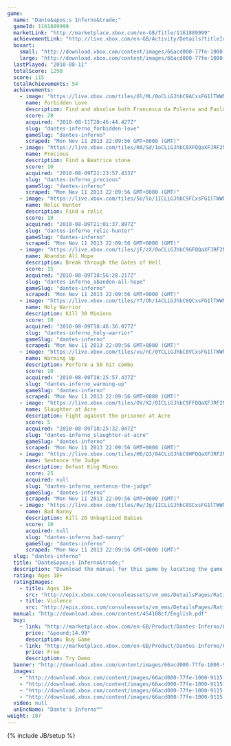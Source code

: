```yaml
---
game: 
  name: "Dante&apos;s Inferno&trade;"
  gameId: 1161889999
  marketLink: "http://marketplace.xbox.com/en-GB/Title/1161889999"
  achievementLink: "http://live.xbox.com/en-GB/Activity/Details?titleId=1161889999"
  boxart: 
    small: "http://download.xbox.com/content/images/66acd000-77fe-1000-9115-d802454108cf/1033/boxartsm.jpg"
    large: "http://download.xbox.com/content/images/66acd000-77fe-1000-9115-d802454108cf/1033/boxartlg.jpg"
  lastPlayed: "2010-08-11"
  totalScore: 1290
  score: 115
  totalAchievements: 54
  achievements: 
    - image: "https://live.xbox.com/tiles/Ol/ML/0oCLiGJhbC9ACxsFG1lTWWNmL2FjaC8wLzE0AAAAAOfn5-0kUyY=.jpg"
      name: Forbidden Love
      description: Find and absolve both Francesca da Polenta and Paolo Malatesta
      score: 20
      acquired: "2010-08-11T20:46:44.427Z"
      slug: "dantes-inferno_forbidden-love"
      gameSlug: "dantes-inferno"
      scraped: "Mon Nov 11 2013 22:09:56 GMT+0000 (GMT)"
    - image: "https://live.xbox.com/tiles/RA/Sd/1oCLiGJhbC8XFQQaXFJRF2NmL2FjaC8wL2MAAAAA5+fn+bIEXw==.jpg"
      name: Precious
      description: Find a Beatrice stone
      score: 10
      acquired: "2010-08-09T21:23:57.433Z"
      slug: "dantes-inferno_precious"
      gameSlug: "dantes-inferno"
      scraped: "Mon Nov 11 2013 22:09:56 GMT+0000 (GMT)"
    - image: "https://live.xbox.com/tiles/5U/lo/1ICLiGJhbC9FCxsFG1lTWWNmL2FjaC8wLzExAAAAAOfn5-tHSfk=.jpg"
      name: Relic Hunter
      description: Find a relic
      score: 10
      acquired: "2010-08-09T21:01:37.897Z"
      slug: "dantes-inferno_relic-hunter"
      gameSlug: "dantes-inferno"
      scraped: "Mon Nov 11 2013 22:09:56 GMT+0000 (GMT)"
    - image: "https://live.xbox.com/tiles/jF/zX/0oCLiGJhbC9GFQQaXFJRF2NmL2FjaC8wLzIAAAAA5+fn-fhclw==.jpg"
      name: Abandon All Hope
      description: Break through the Gates of Hell
      score: 15
      acquired: "2010-08-09T18:56:28.217Z"
      slug: "dantes-inferno_abandon-all-hope"
      gameSlug: "dantes-inferno"
      scraped: "Mon Nov 11 2013 22:09:56 GMT+0000 (GMT)"
    - image: "https://live.xbox.com/tiles/Yf/Oh/14CLiGJhbC8QCxsFG1lTWWNmL2FjaC8wLzFkAAAAAOfn5-iO830=.jpg"
      name: Holy Warrior
      description: Kill 30 Minions
      score: 10
      acquired: "2010-08-09T18:46:36.077Z"
      slug: "dantes-inferno_holy-warrior"
      gameSlug: "dantes-inferno"
      scraped: "Mon Nov 11 2013 22:09:56 GMT+0000 (GMT)"
    - image: "https://live.xbox.com/tiles/vu/nC/0YCLiGJhbC8VCxsFG1lTWWNmL2FjaC8wLzFhAAAAAOfn5-7t6aI=.jpg"
      name: Warming Up
      description: Perform a 50 hit combo
      score: 10
      acquired: "2010-08-09T18:25:57.437Z"
      slug: "dantes-inferno_warming-up"
      gameSlug: "dantes-inferno"
      scraped: "Mon Nov 11 2013 22:09:56 GMT+0000 (GMT)"
    - image: "https://live.xbox.com/tiles/OV/X2/0ICLiGJhbC9FFQQaXFJRF2NmL2FjaC8wLzEAAAAA5+fn-9lVIg==.jpg"
      name: Slaughter at Acre
      description: Fight against the prisoner at Acre
      score: 5
      acquired: "2010-08-09T18:25:32.047Z"
      slug: "dantes-inferno_slaughter-at-acre"
      gameSlug: "dantes-inferno"
      scraped: "Mon Nov 11 2013 22:09:56 GMT+0000 (GMT)"
    - image: "https://live.xbox.com/tiles/H6/Q3/04CLiGJhbC9HFQQaXFJRF2NmL2FjaC8wLzMAAAAA5+fn-BikBA==.jpg"
      name: Sentence the Judge
      description: Defeat King Minos
      score: 25
      acquired: null
      slug: "dantes-inferno_sentence-the-judge"
      gameSlug: "dantes-inferno"
      scraped: "Mon Nov 11 2013 22:09:56 GMT+0000 (GMT)"
    - image: "https://live.xbox.com/tiles/Rw/Jg/1ICLiGJhbC8SCxsFG1lTWWNmL2FjaC8wLzFmAAAAAOfn5-tPAls=.jpg"
      name: Bad Nanny
      description: Kill 20 Unbaptized Babies
      score: 10
      acquired: null
      slug: "dantes-inferno_bad-nanny"
      gameSlug: "dantes-inferno"
      scraped: "Mon Nov 11 2013 22:09:56 GMT+0000 (GMT)"
  slug: "dantes-inferno"
  title: "Dante&apos;s Inferno&trade;"
  description: "Download the manual for this game by locating the game on http://marketplace.xbox.com and selecting &ldquo;See Game Manual&quot;.   An abducted soul.  A lifetime of sins.  A journey to the depths of despair.   Based on the immensely influential classic poem, Dante&rsquo;s Inferno takes you on an epic quest of vengeance and redemption through the Nine Circles of Hell.   You are Dante, a veteran of the Crusades who must chase his beloved Beatrice and try to free her soul from Lucifer&rsquo;s grasp. As your pursuit takes you deeper into the pits of Hell, you must battle ever more fierce and hideous monsters&mdash;while also facing your own sins, a dark family past, and your unforgivable war crimes.    Go to Hell."
  rating: Ages 18+
  ratingImages: 
    - title: Ages 18+
      src: "http://epix.xbox.com/consoleassets/vm_ems/DetailsPages/RatingSystemID/14/default/Values/14005.png"
    - title: Violence
      src: "http://epix.xbox.com/consoleassets/vm_ems/DetailsPages/RatingSystemID/14/default/Descriptors/14005.png"
  manual: "http://download.xbox.com/content/454108cf/English.pdf"
  buy: 
    - link: "http://marketplace.xbox.com/en-GB/Product/Dantes-Inferno/66acd000-77fe-1000-9115-d802454108cf?purchase=1&amp;DownloadType=Game"
      price: "&pound;14.99"
      description: Buy Game
    - link: "http://marketplace.xbox.com/en-GB/Product/Dantes-Inferno/66acd000-77fe-1000-9115-d802454108cf?purchase=1&amp;DownloadType=GameDemo"
      price: Free
      description: Try Demo
  banner: "http://download.xbox.com/content/images/66acd000-77fe-1000-9115-d802454108cf/1033/banner.png"
  images: 
    - "http://download.xbox.com/content/images/66acd000-77fe-1000-9115-d802454108cf/1033/screenlg1.jpg"
    - "http://download.xbox.com/content/images/66acd000-77fe-1000-9115-d802454108cf/1033/screenlg2.jpg"
    - "http://download.xbox.com/content/images/66acd000-77fe-1000-9115-d802454108cf/1033/screenlg3.jpg"
    - "http://download.xbox.com/content/images/66acd000-77fe-1000-9115-d802454108cf/1033/screenlg4.jpg"
  video: null
  unEncName: "Dante's Inferno™"
weight: 107
---
```

{% include JB/setup %}